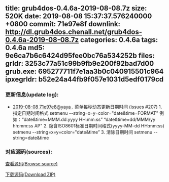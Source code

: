 title: grub4dos-0.4.6a-2019-08-08.7z
size: 520K
date: 2019-08-08 15:37:37.576240000 +0800
commit: 71e97e8f
downlink: http://dl.grub4dos.chenall.net/grub4dos-0.4.6a-2019-08-08.7z
categories: 0.4.6a
tags: 0.4.6a
md5: 9e6ca7b6c6424d95fee0bc76a534252b
files:
  grldr: 3253c77a51c99b9fb9e200f92bad7d00
  grub.exe: 695277711f7e1aa3b0c040915501c964
  ipxegrldr: b52e24a44fb9f057e1031d5edf0179cd
---

### 更新信息(update log):
  * [2019-08-08 71e97e8@yaya ](https://github.com/chenall/grub4dos/commit/71e97e8fac9fb1cb8e3144644d32356dbbe80146)     ﻿. 菜单每秒动态更新日期时间 (issues #207)
        1. 指定日期时间格式
        setmenu --string=x=y=color="date&time=FORMAT"
        例如：“date&time=MMM.dd.yyyy  HH:mm:ss”
              “date&time=dd/MMM/yy  hh:mm:ss AP"
        2. 隐含ISO8601标准日期时间格式(yyyy-MM-dd  HH:mm:ss)
        setmenu --string=x=y=color="date&time”
      	3. 清除日期时间
        setmenu --string=date&time


### 对应源码(sources):
  [查看源码(Browse source)](https://github.com/chenall/grub4dos/tree/71e97e8fac9fb1cb8e3144644d32356dbbe80146)

  [下载源码(Download ZIP)](https://github.com/chenall/grub4dos/archive/71e97e8fac9fb1cb8e3144644d32356dbbe80146.zip)
